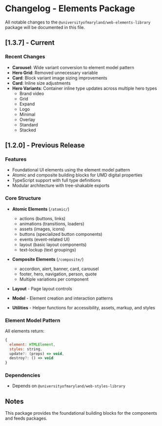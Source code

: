 # Changelog - Elements Package

All notable changes to the `@universityofmaryland/web-elements-library` package will be documented in this file.

## [1.3.7] - Current

### Recent Changes
- **Carousel**: Wide variant conversion to element model pattern
- **Hero Grid**: Removed unnecessary variable
- **Card**: Block variant image sizing improvements  
- **Card**: Inline size adjustments
- **Hero Variants**: Container inline type updates across multiple hero types
  - Brand video
  - Grid
  - Expand
  - Logo
  - Minimal
  - Overlay
  - Standard
  - Stacked

## [1.2.0] - Previous Release

### Features
- Foundational UI elements using the element model pattern
- Atomic and composite building blocks for UMD digital properties
- TypeScript support with full type definitions
- Modular architecture with tree-shakable exports

### Core Structure
- **Atomic Elements** (`/atomic/`)
  - actions (buttons, links)
  - animations (transitions, loaders)
  - assets (images, icons)
  - buttons (specialized button components)
  - events (event-related UI)
  - layout (basic layout components)
  - text-lockup (text groupings)

- **Composite Elements** (`/composite/`)
  - accordion, alert, banner, card, carousel
  - footer, hero, navigation, person, quote
  - Multiple variations per component

- **Layout** - Page layout controls
- **Model** - Element creation and interaction patterns
- **Utilities** - Helper functions for accessibility, assets, markup, and styles

### Element Model Pattern
All elements return:
```javascript
{
  element: HTMLElement,
  styles: string,
  update?: (props) => void,
  destroy?: () => void
}
```

### Dependencies
- Depends on `@universityofmaryland/web-styles-library`

## Notes

This package provides the foundational building blocks for the components and feeds packages.